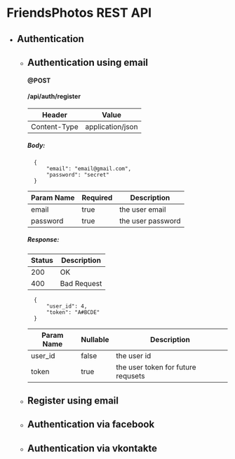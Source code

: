 # FriendsPhotos REST API

* ## Authentication
	* ## Authentication using email
		
        #### @POST	
        #### /api/auth/register
        
        Header | Value
		------------- | -------------
		Content-Type  | application/json
		
        ##### Body:
        
			{
    			"email": "email@gmail.com",
    			"password": "secret"
			}
			
        Param Name | Required | Description
		---------- | -------- | -----------
        email | true | the user email
		password | true | the user password
		
        ##### Response:
        
        Status |  Description
		---------- | --------
        200 | OK
        400 | Bad Request
		
			{
    			"user_id": 4,
    			"token": "A#BCDE"
			}
			
        Param Name | Nullable | Description
		---------- | -------- | -----------
        user_id | false | the user id
		token | true | the user token for future requsets       
        
	* ## Register using email
	* ## Authentication via facebook
	* ## Authentication via vkontakte